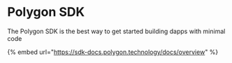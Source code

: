 # Polygon SDK

The Polygon SDK is the best way to get started building dapps with minimal code

{% embed url="https://sdk-docs.polygon.technology/docs/overview" %}
